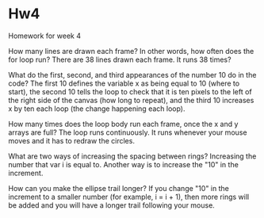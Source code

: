 # Hw4
Homework for week 4

How many lines are drawn each frame? In other words, how often does the for loop run?
There are 38 lines drawn each frame. It runs 38 times?

What do the first, second, and third appearances of the number 10 do in the code?
The first 10 defines the variable x as being equal to 10 (where to start), the second 10 tells the loop to check that it is ten pixels to the left of the right side of the canvas (how long to repeat), and the third 10 increases x by ten each loop (the change happening each loop).

How many times does the loop body run each frame, once the x and y arrays are full?
The loop runs continuously. It runs whenever your mouse moves and it has to redraw the circles. 

What are two ways of increasing the spacing between rings?
Increasing the number that var i is equal to. Another way is to increase the "10" in the increment. 

How can you make the ellipse trail longer?
If you change "10" in the increment to a smaller number (for example, i = i + 1), then more rings will be added and you will have a longer trail following your mouse. 
